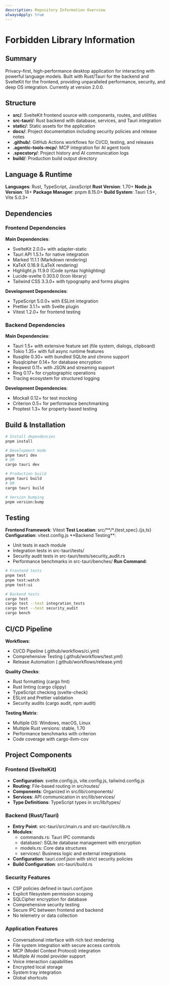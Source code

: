 ```yaml
---
description: Repository Information Overview
alwaysApply: true
---
```


# Forbidden Library Information

## Summary

Privacy-first, high-performance desktop application for interacting with powerful language models. Built with Rust/Tauri for the backend and SvelteKit for the frontend, providing unparalleled performance, security, and deep OS integration. Currently at version 2.0.0.

## Structure

- **src/**: SvelteKit frontend source with components, routes, and utilities
- **src-tauri/**: Rust backend with database, services, and Tauri integration
- **static/**: Static assets for the application
- **docs/**: Project documentation including security policies and release notes
- **.github/**: GitHub Actions workflows for CI/CD, testing, and releases
- **.agentic-tools-mcp/**: MCP integration for AI agent tools
- **.specstory/**: Project history and AI communication logs
- **build/**: Production build output directory

## Language & Runtime

**Languages**: Rust, TypeScript, JavaScript
**Rust Version**: 1.70+
**Node.js Version**: 18+
**Package Manager**: pnpm 8.15.0+
**Build System**: Tauri 1.5+, Vite 5.0.3+

## Dependencies

### Frontend Dependencies

**Main Dependencies**:

- SvelteKit 2.0.0+ with adapter-static
- Tauri API 1.5.1+ for native integration
- Marked 11.1.1 (Markdown rendering)
- KaTeX 0.16.9 (LaTeX rendering)
- Highlight.js 11.9.0 (Code syntax highlighting)
- Lucide-svelte 0.303.0 (Icon library)
- Tailwind CSS 3.3.0+ with typography and forms plugins

**Development Dependencies**:

- TypeScript 5.0.0+ with ESLint integration
- Prettier 3.1.1+ with Svelte plugin
- Vitest 1.2.0+ for frontend testing

### Backend Dependencies

**Main Dependencies**:

- Tauri 1.5+ with extensive feature set (file system, dialogs, clipboard)
- Tokio 1.35+ with full async runtime features
- Rusqlite 0.30+ with bundled SQLite and chrono support
- Rusqlcipher 0.14+ for database encryption
- Reqwest 0.11+ with JSON and streaming support
- Ring 0.17+ for cryptographic operations
- Tracing ecosystem for structured logging

**Development Dependencies**:

- Mockall 0.12+ for test mocking
- Criterion 0.5+ for performance benchmarking
- Proptest 1.3+ for property-based testing

## Build & Installation

```bash
# Install dependencies
pnpm install

# Development mode
pnpm tauri dev
# OR
cargo tauri dev

# Production build
pnpm tauri build
# OR
cargo tauri build

# Version bumping
pnpm version:bump
```

## Testing

**Frontend Framework**: Vitest
**Test Location**: src/**/\*.{test,spec}.{js,ts}
**Configuration**: vitest.config.js
**Backend Testing\*\*:

- Unit tests in each module
- Integration tests in src-tauri/tests/
- Security audit tests in src-tauri/tests/security_audit.rs
- Performance benchmarks in src-tauri/benches/
  **Run Command**:

```bash
# Frontend tests
pnpm test
pnpm test:watch
pnpm test:ui

# Backend tests
cargo test
cargo test --test integration_tests
cargo test --test security_audit
cargo bench
```

## CI/CD Pipeline

**Workflows**:

- CI/CD Pipeline (.github/workflows/ci.yml)
- Comprehensive Testing (.github/workflows/test.yml)
- Release Automation (.github/workflows/release.yml)

**Quality Checks**:

- Rust formatting (cargo fmt)
- Rust linting (cargo clippy)
- TypeScript checking (svelte-check)
- ESLint and Prettier validation
- Security audits (cargo audit, npm audit)

**Testing Matrix**:

- Multiple OS: Windows, macOS, Linux
- Multiple Rust versions: stable, 1.70
- Performance benchmarks with criterion
- Code coverage with cargo-llvm-cov

## Project Components

### Frontend (SvelteKit)

- **Configuration**: svelte.config.js, vite.config.js, tailwind.config.js
- **Routing**: File-based routing in src/routes/
- **Components**: Organized in src/lib/components/
- **Services**: API communication in src/lib/services/
- **Type Definitions**: TypeScript types in src/lib/types/

### Backend (Rust/Tauri)

- **Entry Point**: src-tauri/src/main.rs and src-tauri/src/lib.rs
- **Modules**:
  - commands.rs: Tauri IPC commands
  - database/: SQLite database management with encryption
  - models.rs: Core data structures
  - services/: Business logic and external integrations
- **Configuration**: tauri.conf.json with strict security policies
- **Build Configuration**: src-tauri/build.rs

### Security Features

- CSP policies defined in tauri.conf.json
- Explicit filesystem permission scoping
- SQLCipher encryption for database
- Comprehensive security testing
- Secure IPC between frontend and backend
- No telemetry or data collection

### Application Features

- Conversational interface with rich text rendering
- File system integration with secure access controls
- MCP (Model Context Protocol) integration
- Multiple AI model provider support
- Voice interaction capabilities
- Encrypted local storage
- System tray integration
- Global shortcuts
